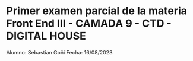 # Primer examen parcial de la materia Front End III - CAMADA 9 - CTD - DIGITAL HOUSE

Alumno: Sebastian Goñi
Fecha: 16/08/2023